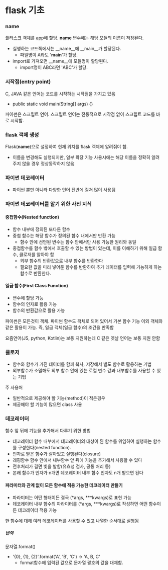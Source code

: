 # flask 기초
### __name__
플라스크 객체를 app에 할당. __name__ 변수에는 해당 모듈의 이름이 저장된다.
* 실행하는 코드쪽에서는 __name__에 __main__가 할당된다.
  * 파일명이 A라도 '__main__'가 할당.
* import로 가져오면 __name__에 모듈명이 할당된다.
  * import명이 ABC라면 'ABC'가 할당. 

### 시작점(entry point)
C, JAVA 같은 언어는 코드를 시작하는 시작점을 가지고 있음
 * public static void main(String[] args) {} 

파이썬은 스크립트 언어. 스크립트 언어는 전통적으로 시작점 없이 스크립트 코드를 바로 시작함.

### flask 객체 생성
Flask(__name__)으로 설정하여 현재 위치를 flask 객체에 알려줘야 함.
 * 이름을 변경해도 실행되지만, 일부 확장 기능 사용시에는 해당 이름을 정확히 알려주지 않을 경우 정상동작하지 않음

### 파이썬 데코레이터
* 파이썬 뿐만 아니라 다양한 언어 전반에 걸쳐 많이 사용됨

### 파이썬 데코레이터를 알기 위한 사전 지식
#### 중첩함수(Nested function)
* 함수 내부에 정의된 또다른 함수
* 중첩 함수는 해당 함수가 정의된 함수 내에서만 반환 가능
  * 함수 안에 선언된 변수는 함수 안에서만 사용 가능한 원리와 동일
* 중첩함수를 함수 밖에서 호출할 수 있는 방법이 있는데, 이를 이해하기 위해 일급 함수, 클로저를 알아야 함
  * 외부 함수의 반환값으로 내부 함수를 반환한다
  * 필요한 값을 미리 넣어둔 함수를 반환하여 추가 데이터를 입력해 기능하게 하는 함수로 반환한다.

#### 일급 함수(First Class Function)
* 변수에 할당 가능
* 함수의 인자로 활용 가능
* 함수의 반환값으로 활용 가능
  
파이썬은 모든것이 객체. 파이썬 함수도 객체로 되어 있어서 기본 함수 기능 이외 객체와 같은 활용이 가능. 즉, 일급 객체(일급 함수)의 조건을 만족함

요즘언어(JS, python, Kotlin)는 보통 지원하는데 C 같은 옛날 언어는 보통 지원 안함

### 클로저
* 함수와 함수가 가진 데이터를 함께 복사, 저장해서 별도 함수로 활용하는 기법
* 외부함수가 소멸해도 외부 함수 안에 있는 로컬 변수 값과 내부함수를 사용할 수 있는 기법

주 사용처

* 일반적으로 제공해야 할 기능(method)이 적은경우
* 제공해야 할 기능이 많으면 class 사용

### 데코레이터
함수 앞 뒤에 기능을 추가해서 다루기 위한 방법
* 데코레이터 함수 내부에서 데코레이터의 대상이 된 함수를 위임하여 실행하는 함수를 구성한다(nested function).
* 인자로 받은 함수가 살아있고 실행된다(closure)
* 래핑함수 함수 안에서 내부함수 앞 뒤에 기능을 추가해서 사용할 수 있다
* 전후처리가 길면 빛을 발함(유효성 검사, 공통 처리 등)
* 본래 함수가 인자가 n개면 데코레이터 내부 함수 인자도 n개 받으면 된다

#### 파라미터와 관계 없이 모든 함수에 적용 가능한 데코레이터 만들기
* 파라미터는 어떤 형태이든 결국 (*args, ***kwargs)로 표현 가능
* 데코레이터 내부 함수의 파라미터를 (*args, ***kwargs)로 작성하면 어떤 함수이든 데코레이터 적용 가능

한 함수에 대해 여러 데코레이터를 사용할 수 있고 나열한 순서대로 실행됨

##### 번외
문자열.format()
* '{0}, {1}, {2}'.format('A', 'B', 'C') -> 'A, B, C'
  * format함수에 입력된 값으로 문자열 괄호의 값을 대체함.
